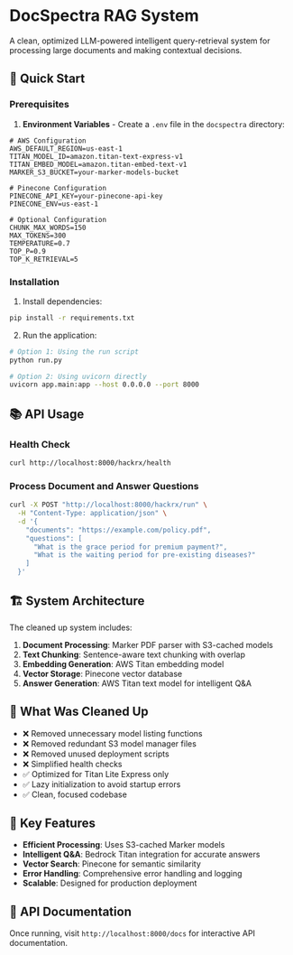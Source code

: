 # DocSpectra RAG System

A clean, optimized LLM-powered intelligent query-retrieval system for processing large documents and making contextual decisions.

## 🚀 Quick Start

### Prerequisites

1. **Environment Variables** - Create a `.env` file in the `docspectra` directory:

```env
# AWS Configuration
AWS_DEFAULT_REGION=us-east-1
TITAN_MODEL_ID=amazon.titan-text-express-v1
TITAN_EMBED_MODEL=amazon.titan-embed-text-v1
MARKER_S3_BUCKET=your-marker-models-bucket

# Pinecone Configuration
PINECONE_API_KEY=your-pinecone-api-key
PINECONE_ENV=us-east-1

# Optional Configuration
CHUNK_MAX_WORDS=150
MAX_TOKENS=300
TEMPERATURE=0.7
TOP_P=0.9
TOP_K_RETRIEVAL=5
```

### Installation

1. Install dependencies:
```bash
pip install -r requirements.txt
```

2. Run the application:
```bash
# Option 1: Using the run script
python run.py

# Option 2: Using uvicorn directly
uvicorn app.main:app --host 0.0.0.0 --port 8000
```

## 📚 API Usage

### Health Check
```bash
curl http://localhost:8000/hackrx/health
```

### Process Document and Answer Questions
```bash
curl -X POST "http://localhost:8000/hackrx/run" \
  -H "Content-Type: application/json" \
  -d '{
    "documents": "https://example.com/policy.pdf",
    "questions": [
      "What is the grace period for premium payment?",
      "What is the waiting period for pre-existing diseases?"
    ]
  }'
```

## 🏗️ System Architecture

The cleaned up system includes:

1. **Document Processing**: Marker PDF parser with S3-cached models
2. **Text Chunking**: Sentence-aware text chunking with overlap
3. **Embedding Generation**: AWS Titan embedding model
4. **Vector Storage**: Pinecone vector database
5. **Answer Generation**: AWS Titan text model for intelligent Q&A

## 🧹 What Was Cleaned Up

- ❌ Removed unnecessary model listing functions
- ❌ Removed redundant S3 model manager files
- ❌ Removed unused deployment scripts
- ❌ Simplified health checks
- ✅ Optimized for Titan Lite Express only
- ✅ Lazy initialization to avoid startup errors
- ✅ Clean, focused codebase

## 🔧 Key Features

- **Efficient Processing**: Uses S3-cached Marker models
- **Intelligent Q&A**: Bedrock Titan integration for accurate answers
- **Vector Search**: Pinecone for semantic similarity
- **Error Handling**: Comprehensive error handling and logging
- **Scalable**: Designed for production deployment

## 📖 API Documentation

Once running, visit `http://localhost:8000/docs` for interactive API documentation. 